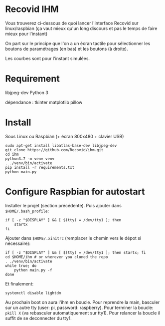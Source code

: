# Recovid IHM

Vous trouverez ci-dessous de quoi lancer l'interface Recovid sur linux/raspbian (ça vaut mieux qu'un long discours et pas le temps de faire mieux pour l'instant)

On part sur le principe que l'on a un écran tactile pour sélectionner les boutons de paramétrages (en bas) et les boutons (à droite).

Les courbes sont pour l'instant simulées.


# Requirement
  libjpeg-dev
  Python 3
  
  dépendance :
  tkinter
  matplotlib
  pillow

# Install

Sous Linux ou Raspbian (+ écran 800x480 + clavier USB)
```
sudo apt-get install libatlas-base-dev libjpeg-dev
git clone https://github.com/Recovid/ihm.git
cd ihm
python3.7 -m venv venv
. ./venv/bin/activate
pip install -r requirements.txt
python main.py
```

# Configure Raspbian for autostart

Installer le projet (section précédente).
Puis ajouter dans `$HOME/.bash_profile`:
```
if [ -z "$DISPLAY" ] && [ $(tty) = /dev/tty1 ]; then
	startx
fi
```

Ajouter dans `$HOME/.xinitrc` (remplacer le chemin vers le dépot si nécessaire):
```
if [ -z "$DISPLAY" ] && [ $(tty) = /dev/tty1 ]; then startx; fi
cd $HOME/ihm # or wherever you cloned the repo
. ./venv/bin/activate
while true; do
	python main.py -f
done
```

Et finalement:
```
systemctl disable lightdm
```

Au prochain boot on aura l'ihm en boucle.
Pour reprendre la main, basculer sur un autre tty (user: pi, password: raspberry).
Pour terminer la boucle: `pkill X` (va rebasculer automatiquement sur tty1).
Pour relancer la boucle il suffit de se deconnecter du tty1.
